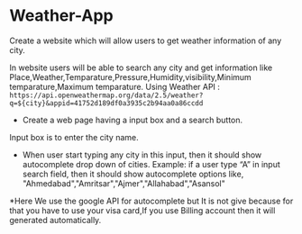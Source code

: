 # Weather-App

Create a website which will allow users to get weather information of any city. 

In website users will be able to search any city and get information like
 Place,Weather,Temparature,Pressure,Humidity,visibility,Minimum temparature,Maximum temparature.
 Using Weather API : `https://api.openweathermap.org/data/2.5/weather?q=${city}&appid=41752d189df0a3935c2b94aa0a86ccdd`

* Create a web page having a input box and a search button.

Input box is to enter the city name.

* When user start typing any city in this input, then it should show autocomplete drop down of cities.
 Example: if a user type “A” in input search field, then it should show autocomplete options like, 
          "Ahmedabad","Amritsar","Ajmer","Allahabad","Asansol"

*Here We use the google API for autocomplete but It is not give because for that you have to use your
 visa card,If you use Billing account then it will generated automatically.




